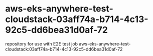 # aws-eks-anywhere-test-cloudstack-03aff74a-b714-4c13-92c5-dd6bea31d0af-72
repository for use with E2E test job aws-eks-anywhere-test-cloudstack:03aff74a-b714-4c13-92c5-dd6bea31d0af-72
